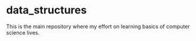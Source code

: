 data_structures
===============

This is the main repository where my effort on learning basics of computer science lives.
